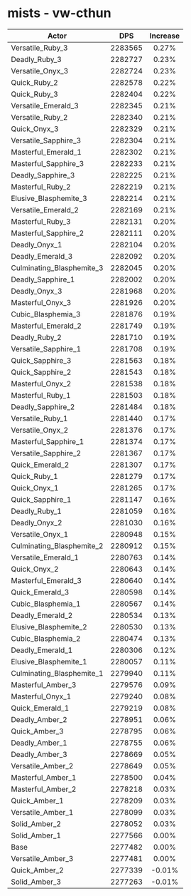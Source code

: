 # mists - vw-cthun
| Actor | DPS | Increase |
|---|:---:|:---:|
|Versatile_Ruby_3|2283565|0.27%|
|Deadly_Ruby_3|2282727|0.23%|
|Versatile_Onyx_3|2282724|0.23%|
|Quick_Ruby_2|2282578|0.22%|
|Quick_Ruby_3|2282404|0.22%|
|Versatile_Emerald_3|2282345|0.21%|
|Versatile_Ruby_2|2282340|0.21%|
|Quick_Onyx_3|2282329|0.21%|
|Versatile_Sapphire_3|2282304|0.21%|
|Masterful_Emerald_1|2282302|0.21%|
|Masterful_Sapphire_3|2282233|0.21%|
|Deadly_Sapphire_3|2282225|0.21%|
|Masterful_Ruby_2|2282219|0.21%|
|Elusive_Blasphemite_3|2282214|0.21%|
|Versatile_Emerald_2|2282169|0.21%|
|Masterful_Ruby_3|2282131|0.20%|
|Masterful_Sapphire_2|2282111|0.20%|
|Deadly_Onyx_1|2282104|0.20%|
|Deadly_Emerald_3|2282092|0.20%|
|Culminating_Blasphemite_3|2282045|0.20%|
|Deadly_Sapphire_1|2282002|0.20%|
|Deadly_Onyx_3|2281968|0.20%|
|Masterful_Onyx_3|2281926|0.20%|
|Cubic_Blasphemia_3|2281876|0.19%|
|Masterful_Emerald_2|2281749|0.19%|
|Deadly_Ruby_2|2281710|0.19%|
|Versatile_Sapphire_1|2281708|0.19%|
|Quick_Sapphire_3|2281563|0.18%|
|Quick_Sapphire_2|2281543|0.18%|
|Masterful_Onyx_2|2281538|0.18%|
|Masterful_Ruby_1|2281503|0.18%|
|Deadly_Sapphire_2|2281484|0.18%|
|Versatile_Ruby_1|2281440|0.17%|
|Versatile_Onyx_2|2281376|0.17%|
|Masterful_Sapphire_1|2281374|0.17%|
|Versatile_Sapphire_2|2281367|0.17%|
|Quick_Emerald_2|2281307|0.17%|
|Quick_Ruby_1|2281279|0.17%|
|Quick_Onyx_1|2281265|0.17%|
|Quick_Sapphire_1|2281147|0.16%|
|Deadly_Ruby_1|2281059|0.16%|
|Deadly_Onyx_2|2281030|0.16%|
|Versatile_Onyx_1|2280948|0.15%|
|Culminating_Blasphemite_2|2280912|0.15%|
|Versatile_Emerald_1|2280763|0.14%|
|Quick_Onyx_2|2280643|0.14%|
|Masterful_Emerald_3|2280640|0.14%|
|Quick_Emerald_3|2280598|0.14%|
|Cubic_Blasphemia_1|2280567|0.14%|
|Deadly_Emerald_2|2280534|0.13%|
|Elusive_Blasphemite_2|2280530|0.13%|
|Cubic_Blasphemia_2|2280474|0.13%|
|Deadly_Emerald_1|2280306|0.12%|
|Elusive_Blasphemite_1|2280057|0.11%|
|Culminating_Blasphemite_1|2279940|0.11%|
|Masterful_Amber_3|2279576|0.09%|
|Masterful_Onyx_1|2279240|0.08%|
|Quick_Emerald_1|2279219|0.08%|
|Deadly_Amber_2|2278951|0.06%|
|Quick_Amber_3|2278795|0.06%|
|Deadly_Amber_1|2278755|0.06%|
|Deadly_Amber_3|2278669|0.05%|
|Versatile_Amber_2|2278649|0.05%|
|Masterful_Amber_1|2278500|0.04%|
|Masterful_Amber_2|2278218|0.03%|
|Quick_Amber_1|2278209|0.03%|
|Versatile_Amber_1|2278099|0.03%|
|Solid_Amber_2|2278052|0.03%|
|Solid_Amber_1|2277566|0.00%|
|Base|2277482|0.00%|
|Versatile_Amber_3|2277481|0.00%|
|Quick_Amber_2|2277339|-0.01%|
|Solid_Amber_3|2277263|-0.01%|

